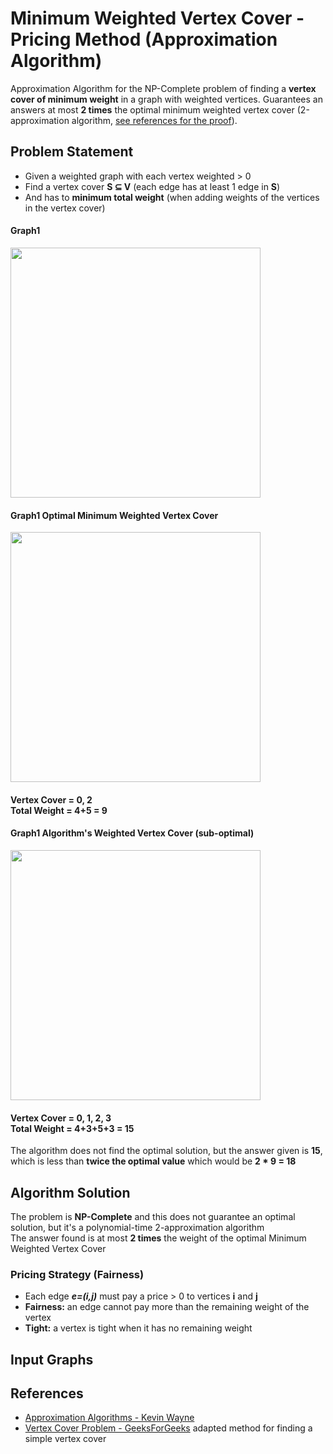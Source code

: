 # Minimum Weighted Vertex Cover - Pricing Method (Approximation Algorithm)
Approximation Algorithm for the NP-Complete problem of finding a **vertex cover of minimum weight** in a graph with weighted vertices. Guarantees an answers at most **2 times** the optimal minimum weighted vertex cover (2-approximation algorithm, [see references for the proof](#references)).

## Problem Statement
- Given a weighted graph with each vertex weighted > 0
- Find a vertex cover **S ⊆ V** (each edge has at least 1 edge in **S**)
- And has to **minimum total weight** (when adding weights of the vertices in the vertex cover)
#### Graph1
<img src="images/graph1.png-" width="400">

#### Graph1 Optimal Minimum Weighted Vertex Cover
<img src="images/graph1-optimal-vertex-cover.png-" width="400">

<h4>Vertex Cover = 0, 2 <br>
Total Weight = 4+5 = 9
</h4>

#### Graph1 Algorithm's Weighted Vertex Cover (sub-optimal)
<img src="images/graph1-algorithm-vertex-cover.png-" width="400">

<h4>Vertex Cover = 0, 1, 2, 3 <br>
Total Weight = 4+3+5+3 = 15
</h4>

The algorithm does not find the optimal solution, but the answer given is **15**, which is less than **twice the optimal value** which would be **2 * 9 = 18**  


## Algorithm Solution
The problem is **NP-Complete** and this does not guarantee an optimal solution, but it's a polynomial-time 2-approximation algorithm  
The answer found is at most **2 times** the weight of the optimal Minimum Weighted Vertex Cover

### Pricing Strategy (Fairness)
- Each edge ***e=(i,j)*** must pay a price > 0 to vertices **i** and **j**
- **Fairness:** an edge cannot pay more than the remaining weight of the vertex
- **Tight:** a vertex is tight when it has no remaining weight

## Input Graphs

## References
- [Approximation Algorithms - Kevin Wayne](https://www.cs.princeton.edu/~wayne/kleinberg-tardos/pdf/11ApproximationAlgorithms.pdf#page=25)
- [Vertex Cover Problem - GeeksForGeeks](http://www.geeksforgeeks.org/vertex-cover-problem-set-1-introduction-approximate-algorithm-2/) adapted method for finding a simple vertex cover
